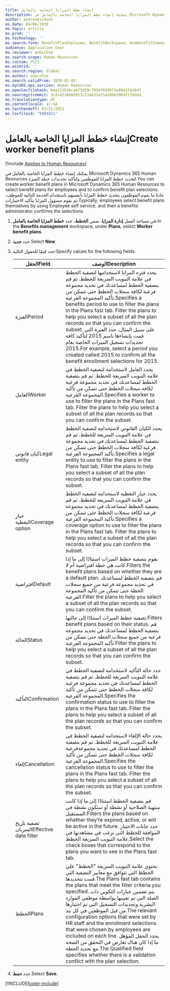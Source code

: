 ```yaml
---
title: إنشاء خطط المزايا الخاصة بالعامل
description: يمكنك إنشاء خطط المزايا الخاصة بالعامل في Microsoft Dynamics 365 Human Resources لتحديد خطط المزايا للموظفين ولتأكيد تحديدات خطة الميزة.
author: andreabichsel
ms.date: 04/06/2020
ms.topic: article
ms.prod: ''
ms.technology: ''
ms.search.form: BenefitPlanEmployee, BenefitWorkspace, HcmBenefitSummaryPart
audience: Application User
ms.reviewer: anbichse
ms.search.scope: Human Resources
ms.custom: 7521
ms.assetid: ''
ms.search.region: Global
ms.author: anbichse
ms.search.validFrom: 2020-02-03
ms.dyn365.ops.version: Human Resources
ms.openlocfilehash: baa131b3bcab73d29c7059f6595f1e8943f8164f
ms.sourcegitcommit: 3cdc42346bb653c13ab33a7142dbb7969f1f6dda
ms.translationtype: HT
ms.contentlocale: ar-SA
ms.lasthandoff: 03/31/2021
ms.locfileid: "5804921"
---
```

# <a name="create-worker-benefit-plans"></a><span data-ttu-id="5c0ef-103">إنشاء خطط المزايا الخاصة بالعامل</span><span class="sxs-lookup"><span data-stu-id="5c0ef-103">Create worker benefit plans</span></span>

[!include [Applies to Human Resources](../includes/applies-to-hr.md)]

<span data-ttu-id="5c0ef-104">يمكنك إنشاء خطط المزايا الخاصة بالعامل في Microsoft Dynamics 365 Human Resources لتحديد خطط المزايا للموظفين ولتأكيد تحديدات خطة الميزة.</span><span class="sxs-lookup"><span data-stu-id="5c0ef-104">You can create worker benefit plans in Microsoft Dynamics 365 Human Resources to select benefit plans for employees and to confirm benefit plan selections.</span></span> <span data-ttu-id="5c0ef-105">عادةً ما يقوم الموظفون بتحديد خطط المزايا بأنفسهم باستخدام الخدمة الذاتية للموظف، ثم يقوم مسؤول المزايا بتأكيد الاختيارات.</span><span class="sxs-lookup"><span data-stu-id="5c0ef-105">Typically, employees select benefit plans themselves by using Employee self service, and then a benefits administrator confirms the selections.</span></span> 

1. <span data-ttu-id="5c0ef-106">في مساحة العمل **إدارة المزايا**، ضمن **الخطط**، حدد **خطط المزايا الخاصة بالعامل**.</span><span class="sxs-lookup"><span data-stu-id="5c0ef-106">In the **Benefits management** workspace, under **Plans**, select **Worker benefit plans**.</span></span>

2. <span data-ttu-id="5c0ef-107">حدد **جديد**.</span><span class="sxs-lookup"><span data-stu-id="5c0ef-107">Select **New**.</span></span>

3. <span data-ttu-id="5c0ef-108">حدد قيمًا للحقول التالية:</span><span class="sxs-lookup"><span data-stu-id="5c0ef-108">Specify values for the following fields:</span></span>

   | <span data-ttu-id="5c0ef-109">الحقل</span><span class="sxs-lookup"><span data-stu-id="5c0ef-109">Field</span></span> | <span data-ttu-id="5c0ef-110">‏‏الوصف</span><span class="sxs-lookup"><span data-stu-id="5c0ef-110">Description</span></span> |
   | --- | --- |
   | <span data-ttu-id="5c0ef-111">الفترة</span><span class="sxs-lookup"><span data-stu-id="5c0ef-111">Period</span></span> | <span data-ttu-id="5c0ef-112">يحدد فتره المزايا لاستخدامها لتصفية الخطط في علامة التبويب السريعة للخطط. ثم قم بتصفية الخطط لمساعدتك في تحديد مجموعة فرعية لكافة سجلات الخطط حتى تتمكن من تأكيد المجموعة الفرعية.</span><span class="sxs-lookup"><span data-stu-id="5c0ef-112">Specifies a benefits period to use to filter the plans in the Plans fast tab. Filter the plans to help you select a subset of all the plan records so that you can confirm the subset.</span></span> <span data-ttu-id="5c0ef-113">على سبيل المثال، حدد الفترة التي قمت بإنشاءها باسم 2015 لتأكيد كافة تحديدات تسجيل الميزات الخاصة بعام 2015.</span><span class="sxs-lookup"><span data-stu-id="5c0ef-113">For example, select a period you created called 2015 to confirm all the benefit enrollment selections for 2015.</span></span> |
   | <span data-ttu-id="5c0ef-114">العامل</span><span class="sxs-lookup"><span data-stu-id="5c0ef-114">Worker</span></span> | <span data-ttu-id="5c0ef-115">يحدد العامل لاستخدامه لتصفية الخطط في علامة التبويب السريعة للخطط. ثم قم بتصفية الخطط لمساعدتك في تحديد مجموعة فرعية لكافة سجلات الخطط حتى تتمكن من تأكيد المجموعة الفرعية.</span><span class="sxs-lookup"><span data-stu-id="5c0ef-115">Specifies a worker to use to filter the plans in the Plans fast tab. Filter the plans to help you select a subset of all the plan records so that you can confirm the subset.</span></span> |
   | <span data-ttu-id="5c0ef-116">كيان قانوني</span><span class="sxs-lookup"><span data-stu-id="5c0ef-116">Legal entity</span></span> | <span data-ttu-id="5c0ef-117">يحدد الكيان القانوني لاستخدامه لتصفية الخطط في علامة التبويب السريعة للخطط. ثم قم بتصفية الخطط لمساعدتك في تحديد مجموعة فرعية لكافة سجلات الخطط حتى تتمكن من تأكيد المجموعة الفرعية.</span><span class="sxs-lookup"><span data-stu-id="5c0ef-117">Specifies a legal entity to use to filter the plans in the Plans fast tab. Filter the plans to help you select a subset of all the plan records so that you can confirm the subset.</span></span> |
   | <span data-ttu-id="5c0ef-118">خيار التغطية</span><span class="sxs-lookup"><span data-stu-id="5c0ef-118">Coverage option</span></span> | <span data-ttu-id="5c0ef-119">يحدد خيار التغطية لاستخدامه لتصفية الخطط في علامة التبويب السريعة للخطط. ثم قم بتصفية الخطط لمساعدتك في تحديد مجموعة فرعية لكافة سجلات الخطط حتى تتمكن من تأكيد المجموعة الفرعية.</span><span class="sxs-lookup"><span data-stu-id="5c0ef-119">Specifies a coverage option to use to filter the plans in the Plans fast tab. Filter the plans to help you select a subset of all the plan records so that you can confirm the subset.</span></span> |
   | <span data-ttu-id="5c0ef-120">افتراضية</span><span class="sxs-lookup"><span data-stu-id="5c0ef-120">Default</span></span> | <span data-ttu-id="5c0ef-121">يقوم بتصفية خطط الميزات استنادًا إلى ما إذا كانت هي خطة افتراضية أم لا.</span><span class="sxs-lookup"><span data-stu-id="5c0ef-121">Filters the benefit plans based on whether they are a default plan.</span></span> <span data-ttu-id="5c0ef-122">قم بتصفية الخطط لمساعدتك في تحديد مجموعة فرعية من جميع سجلات الخطة حتى تتمكن من تأكيد المجموعة الفرعية.</span><span class="sxs-lookup"><span data-stu-id="5c0ef-122">Filter the plans to help you select a subset of all the plan records so that you can confirm the subset.</span></span> |
   | <span data-ttu-id="5c0ef-123">الحالة</span><span class="sxs-lookup"><span data-stu-id="5c0ef-123">Status</span></span> | <span data-ttu-id="5c0ef-124">تصفيه خطط الميزات استنادًا إلى حالتها.</span><span class="sxs-lookup"><span data-stu-id="5c0ef-124">Filters benefit plans based on their status.</span></span> <span data-ttu-id="5c0ef-125">قم بتصفية الخطط لمساعدتك في تحديد مجموعة فرعية من جميع سجلات الخطة حتى تتمكن من تأكيد المجموعة الفرعية.</span><span class="sxs-lookup"><span data-stu-id="5c0ef-125">Filter the plans to help you select a subset of all the plan records so that you can confirm the subset.</span></span> |
   | <span data-ttu-id="5c0ef-126">التأكيد</span><span class="sxs-lookup"><span data-stu-id="5c0ef-126">Confirmation</span></span> | <span data-ttu-id="5c0ef-127">حدد حالة التأكيد لاستخدامه لتصفية الخطط في علامة التبويب السريعة للخطط. ثم قم بتصفية الخطط لمساعدتك في تحديد مجموعة فرعية لكافة سجلات الخطط حتى تتمكن من تأكيد المجموعة الفرعية.</span><span class="sxs-lookup"><span data-stu-id="5c0ef-127">Specifies the confirmation status to use to filter the plans in the Plans fast tab. Filter the plans to help you select a subset of all the plan records so that you can confirm the subset.</span></span> |
   | <span data-ttu-id="5c0ef-128">إلغاء</span><span class="sxs-lookup"><span data-stu-id="5c0ef-128">Cancellation</span></span> | <span data-ttu-id="5c0ef-129">يحدد حالة الإلغاء لاستخدامه لتصفية الخطط في علامة التبويب السريعة للخطط. ثم قم بتصفية الخطط لمساعدتك في تحديد مجموعةفرعية لكافة سجلات الخطط حتى تتمكن من تأكيد المجموعة الفرعية.</span><span class="sxs-lookup"><span data-stu-id="5c0ef-129">Specifies the cancellation status to use to filter the plans in the Plans fast tab. Filter the plans to help you select a subset of all the plan records so that you can confirm the subset.</span></span> |
   | <span data-ttu-id="5c0ef-130">تصفية تاريخ السريان</span><span class="sxs-lookup"><span data-stu-id="5c0ef-130">Effective date filter</span></span> | <span data-ttu-id="5c0ef-131">قم بتصفية الخطط استنادًا إلى ما إذا كانت منتهية الصلاحية أو نشطة أو ستكون نشطة في المستقبل.</span><span class="sxs-lookup"><span data-stu-id="5c0ef-131">Filters the plans based on whether they’re expired, active, or will be active in the future.</span></span> <span data-ttu-id="5c0ef-132">حدد خانات الاختيار الموافقة للخطط التي ترغب في مشاهدتها في علامة التبويب السريعة الخطط.</span><span class="sxs-lookup"><span data-stu-id="5c0ef-132">Select the check boxes that correspond to the plans you want to see in the Plans fast tab.</span></span> |
   | <span data-ttu-id="5c0ef-133">الخطط</span><span class="sxs-lookup"><span data-stu-id="5c0ef-133">Plans</span></span> | <span data-ttu-id="5c0ef-134">تحتوي علامة التبويب السريعة "الخطط" علي الخطط التي تتوافق مع معايير التصفية التي قمت بتحديدها.</span><span class="sxs-lookup"><span data-stu-id="5c0ef-134">The Plans fast tab contains the plans that meet the filter criteria you specified.</span></span> <span data-ttu-id="5c0ef-135">يتم تضمين خيارات التكوين ذات الصلة التي تم تعيينها بواسطة موظفي الموارد البشرية وتحديدات التسجيل التي تم اختيارها من قبل الموظفين في كل بند.</span><span class="sxs-lookup"><span data-stu-id="5c0ef-135">The relevant configuration options that were set by HR staff and the enrollment selections that were chosen by employees are included on each line.</span></span> <span data-ttu-id="5c0ef-136">يحدد الحقل المؤهل ما إذا كان هناك تعارض في التحقق من الصحة مع تحديد الخطة.</span><span class="sxs-lookup"><span data-stu-id="5c0ef-136">The Qualified field specifies whether there is a validation conflict with the plan selection.</span></span> |

4. <span data-ttu-id="5c0ef-137">حدد **حفظ**.</span><span class="sxs-lookup"><span data-stu-id="5c0ef-137">Select **Save**.</span></span>


[!INCLUDE[footer-include](../includes/footer-banner.md)]
